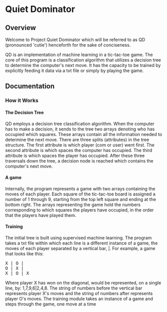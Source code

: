 # Quiet Dominator
## Overview
Welcome to Project Quiet Dominator which will be referred to as QD (pronounced 'cutie') henceforth for the sake of conciseness.

QD is an implementation of machine learning in a tic-tac-toe game. The core of this program is a classification algorithm that utilizes a decision tree to determine the computer's next move. It has the capacity to be trained by explicitly feeding it data via a txt file or simply by playing the game.
## Documentation
### How it Works
#### The Decision Tree
QD employs a decision tree classification algorithm. When the computer has to make a decision, it sends to the tree two arrays denoting who has occupied which squares. These arrays contain all the information needed to determine the next move. There are three splits (attributes) in the tree structure. The first attribute is which player (com or user) went first. The second attribute is which spaces the computer has occupied. The third attribute is which spaces the player has occupied. After these three traversals down the tree, a decision node is reached which contains the computer's next move.
#### A game
Internally, the program represents a game with two arrays containing the moves of each player. Each square of the tic-tac-toe board is assigned a number of 1 through 9, starting from the top left square and ending at the bottom right. The arrays representing the game hold the numbers corresponding to which squares the players have occupied, in the order that the players have played them.
#### Training
The initial tree is built using supervised machine learning. The program takes a txt file within which each line is a different instance of a game, the moves of each player separated by a vertical bar, |. For example, a game that looks like this:
<pre>
X | O | 
O | X | 
X | O | X
</pre>
Where player X has won on the diagonal, would be represented, on a single line, by: 1,7,9,6|2,4,8. The string of numbers before the vertical bar represents player X's moves and the string of numbers after represents player O's moves.
The training module takes an instance of a game and steps through the game, one move at a time
